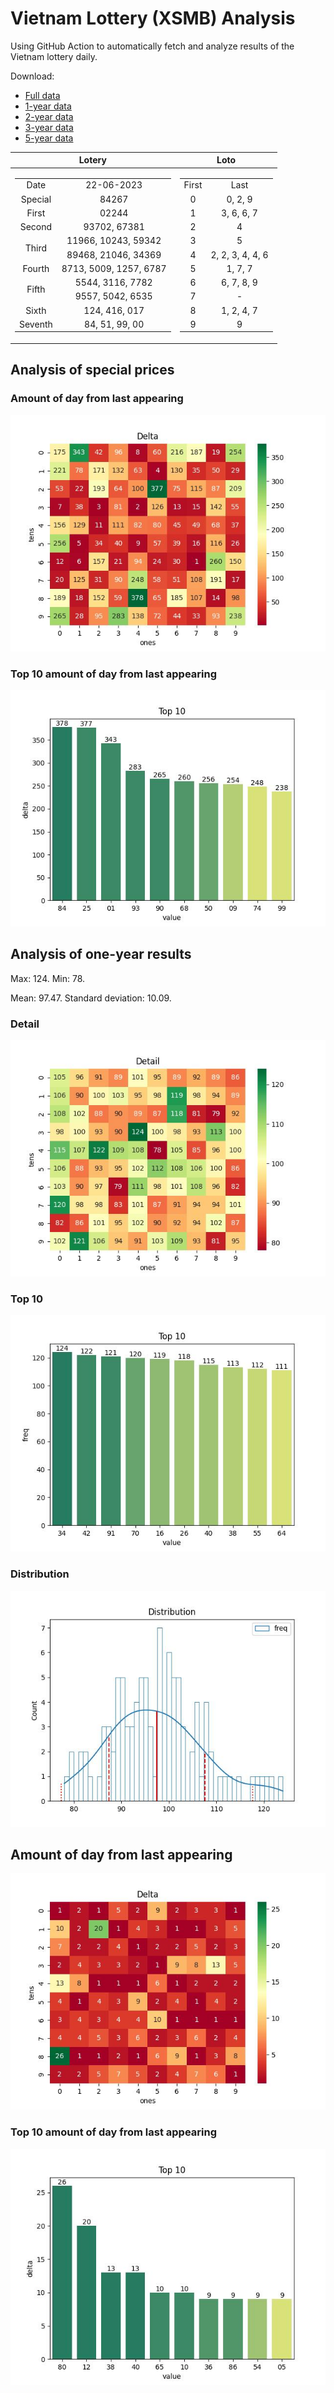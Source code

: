 # Vietnam Lottery (XSMB) Analysis

Using GitHub Action to automatically fetch and analyze results of the Vietnam lottery daily.

Download:

* [Full data](https://raw.githubusercontent.com/khiemdoan/vietnam-lottery-xsmb-analysis/main/results/xsmb.csv)
* [1-year data](https://raw.githubusercontent.com/khiemdoan/vietnam-lottery-xsmb-analysis/main/results/xsmb_1_year.csv)
* [2-year data](https://raw.githubusercontent.com/khiemdoan/vietnam-lottery-xsmb-analysis/main/results/xsmb_2_year.csv)
* [3-year data](https://raw.githubusercontent.com/khiemdoan/vietnam-lottery-xsmb-analysis/main/results/xsmb_3_year.csv)
* [5-year data](https://raw.githubusercontent.com/khiemdoan/vietnam-lottery-xsmb-analysis/main/results/xsmb_5_year.csv)

| Lotery      | Loto |
| :-----------: | :-----------: |
| <table><tr><td>Date</td><td>22-06-2023</td></tr><tr><td>Special</td><td>84267</td></tr><tr><td>First</td><td>02244</td></tr><tr><td>Second</td><td>93702, 67381</td></tr><tr><td rowspan="2">Third</td><td>11966, 10243, 59342</td></tr><tr><td>89468, 21046, 34369</td></tr><tr><td>Fourth</td><td>8713, 5009, 1257, 6787</td></tr><tr><td rowspan="2">Fifth</td><td>5544, 3116, 7782</td></tr><tr><td>9557, 5042, 6535</td></tr><tr><td>Sixth</td><td>124, 416, 017</td></tr><tr><td>Seventh</td><td>84, 51, 99, 00</td></tr></table> | <table><tr><td>First</td><td>Last</td></tr><tr><td>0</td><td>0, 2, 9</td></tr><tr><td>1</td><td>3, 6, 6, 7</td></tr><tr><td>2</td><td>4</td></tr><tr><td>3</td><td>5</td></tr><tr><td>4</td><td>2, 2, 3, 4, 4, 6</td></tr><tr><td>5</td><td>1, 7, 7</td></tr><tr><td>6</td><td>6, 7, 8, 9</td></tr><tr><td>7</td><td>-</td></tr><tr><td>8</td><td>1, 2, 4, 7</td></tr><tr><td>9</td><td>9</td></tr></table> |


<h2>Analysis of special prices</h2>

<h3>Amount of day from last appearing</h3>

![Delta](images/special_delta.jpg)

<h3>Top 10 amount of day from last appearing</h3>

![Delta top 10](images/special_delta_top_10.jpg)

<h2>Analysis of one-year results</h2>

Max: 124. Min: 78.

Mean: 97.47. Standard deviation: 10.09.

<h3>Detail</h3>

![Detail](images/heatmap.jpg)

<h3>Top 10</h3>

![Top 10](images/top-10.jpg)

<h3>Distribution</h3>

![Distribution](images/distribution.jpg)

<h2>Amount of day from last appearing</h2>

![Delta](images/delta.jpg)

<h3>Top 10 amount of day from last appearing</h3>

![Delta top 10](images/delta_top_10.jpg)
